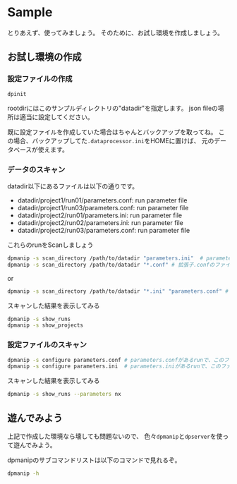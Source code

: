 Sample
======

とりあえず、使ってみましょう。
そのために、お試し環境を作成しましょう。

お試し環境の作成
----------------

### 設定ファイルの作成

```command
dpinit
```

rootdirにはこのサンプルディレクトリの"datadir"を指定します。
json fileの場所は適当に設定してください。


既に設定ファイルを作成していた場合はちゃんとバックアップを取ってね。
この場合、バックアップしてた`.dataprocessor.ini`をHOMEに置けば、
元のデータベースが使えます。

### データのスキャン

datadir以下にあるファイルは以下の通りです。

- datadir/project1/run01/parameters.conf: run parameter file
- datadir/project1/run03/parameters.conf: run parameter file
- datadir/project2/run01/parameters.ini: run parameter file
- datadir/project2/run02/parameters.ini: run parameter file
- datadir/project2/run03/parameters.conf: run parameter file

これらのrunをScanしましょう

```sh
dpmanip -s scan_directory /path/to/datadir "parameters.ini"  # parameters.iniのファイルがあるディレクトリをランとして認識してscan
dpmanip -s scan_directory /path/to/datadir "*.conf" # 拡張子.confのファイルがあるディレクトリをランとして認識してscan
```

or

```sh
dpmanip -s scan_directory /path/to/datadir "*.ini" "parameters.conf" # 拡張子.ini or parameters.confのファイルがあるディレクトリをランとして認識してscan
```

スキャンした結果を表示してみる

```sh
dpmanip -s show_runs
dpmanip -s show_projects
```

### 設定ファイルのスキャン

```sh
dpmanip -s configure parameters.conf # parameters.confがあるrunで、このファイルを読み込む
dpmanip -s configure parameters.ini  # parameters.iniがあるrunで、このファイルを読み込む
```

スキャンした結果を表示してみる

```sh
dpmanip -s show_runs --parameters nx
```

遊んでみよう
------------

上記で作成した環境なら壊しても問題ないので、
色々`dpmanip`と`dpserver`を使って遊んでみよう。

dpmanipのサブコマンドリストは以下のコマンドで見れるぞ。

```sh
dpmanip -h
```

